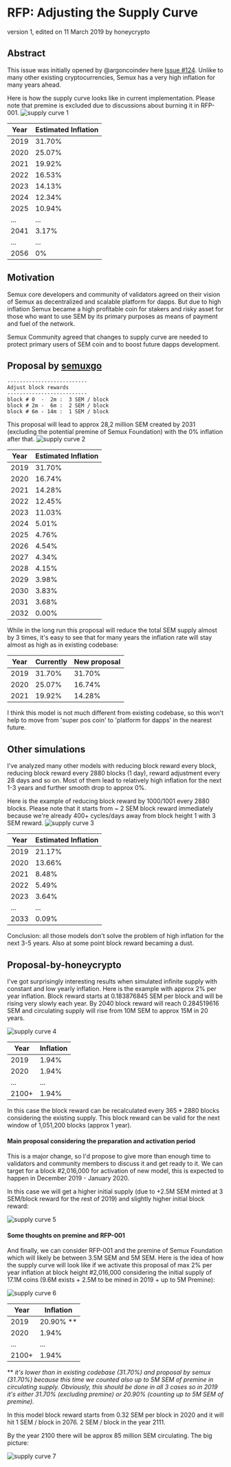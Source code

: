 # RFP: Adjusting the Supply Curve
version 1, edited on 11 March 2019
by honeycrypto

## Abstract

This issue was initially opened by @argoncoindev here [Issue #124](https://github.com/semuxproject/semux-core/issues/124). Unlike to many other existing cryptocurrencies, Semux has a very high inflation for many years ahead. 

Here is how the supply curve looks like in current implementation. Please note that premine is excluded due to discussions about burning it in RFP-001.
![supply curve 1](https://semux.info/img/rfps/proposal-02.png)

| Year | Estimated Inflation |
|---|---|
| 2019 | 31.70% |
| 2020 | 25.07% |
| 2021 | 19.92% |
| 2022 | 16.53% |
| 2023 | 14.13% |
| 2024 | 12.34% |
| 2025 | 10.94% |
| ...  | ...   |
| 2041 | 3.17% |
| ...  | ...   |
| 2056 | 0% |

## Motivation 
Semux core developers and community of validators agreed on their vision of Semux as decentralized and scalable platform for dapps. But due to high inflation Semux became a high profitable coin for stakers and risky asset for those who want to use SEM by its primary purposes as means of payment and fuel of the network. 

Semux Community agreed that changes to supply curve are needed to protect primary users of SEM coin and to boost future dapps development. 

## Proposal by [semuxgo](https://github.com/semuxgo)
```
--------------------------
Adjust block rewards
--------------------------
block # 0  -  2m :  3 SEM / block
block # 2m -  6m :  2 SEM / block
block # 6m - 14m :  1 SEM / block
```

This proposal will lead to approx 28,2 million SEM created by 2031 (excluding the potential premine of Semux Foundation) with the 0% inflation after that. 
![supply curve 2](https://semux.info/img/rfps/proposal-01.png)

| Year | Estimated Inflation |
|---|---|
| 2019 | 31.70% |
| 2020 | 16.74% |
| 2021 | 14.28% |
| 2022 | 12.45% |
| 2023 | 11.03% |
| 2024 | 5.01% |
| 2025 | 4.76% |
| 2026 | 4.54% |
| 2027 | 4.34% |
| 2028 | 4.15% |
| 2029 | 3.98% |
| 2030 | 3.83% |
| 2031 | 3.68% |
| 2032 | 0.00% |

While in the long run this proposal will reduce the total SEM supply almost by 3 times, it's easy to see that for many years the inflation rate will stay almost as high as in existing codebase: 

| Year | Currently | New proposal |
|---|---|---|
| 2019 | 31.70% | 31.70% |
| 2020 | 25.07% | 16.74% |
| 2021 | 19.92% | 14.28% |

I think this model is not much different from existing codebase, so this won't help to move from 'super pos coin' to 'platform for dapps' in the nearest future.

## Other simulations
I've analyzed many other models with reducing block reward every block, reducing block reward every 2880 blocks (1 day), reward adjustment every 28 days and so on. Most of them lead to relatively high inflation for the next 1-3 years and further smooth drop to approx 0%. 

Here is the example of reducing block reward by 1000/1001 every 2880 blocks. Please note that it starts from ~ 2 SEM block reward immediately because we're already 400+ cycles/days away from block height 1 with 3 SEM reward. 
![supply curve 3](https://semux.info/img/rfps/proposal-04.png)

| Year | Estimated Inflation |
|---|---|
| 2019 | 21.17% |
| 2020 | 13.66% |
| 2021 | 8.48% |
| 2022 | 5.49% |
| 2023 | 3.64% |
| ... | ... |
| 2033 | 0.09% |

Conclusion: all those models don't solve the problem of high inflation for the next 3-5 years. Also at some point block reward becaming a dust. 

## Proposal-by-honeycrypto 
I've got surprisingly interesting results when simulated infinite supply with constant and low yearly inflation. Here is the example with approx 2% per year inflation. Block reward starts at 0.183876845 SEM per block and will be rising very slowly each year. By 2040 block reward will reach 0.284519616 SEM and circulating supply will rise from 10M SEM to approx 15M in 20 years.

![supply curve 4](https://semux.info/img/rfps/proposal-03.png)

| Year | Inflation |
|---|---|
| 2019 | 1.94% |
| 2020 | 1.94% |
| ... | ... |
| 2100+ | 1.94% |

In this case the block reward can be recalculated every 365 * 2880 blocks considering the existing supply. This block reward can be valid for the next window of 1,051,200 blocks (approx 1 year).

#### Main proposal considering the preparation and activation period
This is a major change, so I'd propose to give more than enough time to validators and community members to discuss it and get ready to it. We can target for a block #2,016,000 for activation of new model, this is expected to happen in December 2019 - January 2020. 

In this case we will get a higher initial supply (due to +2.5M SEM minted at 3 SEM/block reward for the rest of 2019) and slightly higher initial block reward: 

![supply curve 5](https://semux.info/img/rfps/proposal-03-a.png)

#### Some thoughts on premine and RFP-001
And finally, we can consider RFP-001 and the premine of Semux Foundation which will likely be between 3.5M SEM and 5M SEM. Here is the idea of how the supply curve will look like if we activate this proposal of max 2% per year inflation at block height #2,016,000 considering the initial supply of 17.1M coins (9.6M exists + 2.5M to be mined in 2019 + up to 5M Premine): 

![supply curve 6](https://semux.info/img/rfps/proposal-03-b.png)

| Year | Inflation |
|---|---|
| 2019 | 20.90% ** |
| 2020 | 1.94% |
| ... | ... |
| 2100+ | 1.94% |

** _it's lower than in existing codebase (31.70%) and proposal by semux (31.70%) because this time we counted also up to 5M SEM of premine in circulating supply. Obviously, this should be done in all 3 cases so in 2019 it's either 31.70% (excluding premine) or 20.90% (counting up to 5M SEM of premine)._

In this model block reward starts from 0.32 SEM per block in 2020 and it will hit 1 SEM / block in 2076. 2 SEM / block in the year 2111. 

By the year 2100 there will be approx 85 million SEM circulating. The big picture: 

![supply curve 7](https://semux.info/img/rfps/proposal-03-c.png)
